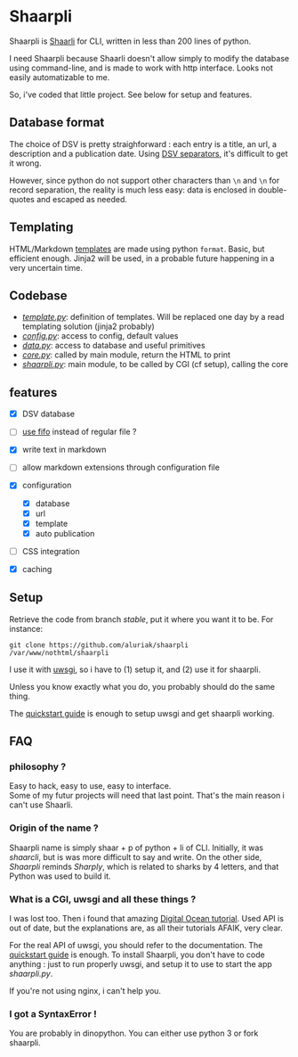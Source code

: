 # Shaarpli
Shaarpli is [Shaarli](http://shaarli.fr) for CLI, written in less than 200 lines of python.

I need Shaarpli because Shaarli doesn't allow simply to modify the database using command-line,
and is made to work with http interface. Looks not easily automatizable to me.

So, i've coded that little project. See below for setup and features.


## Database format
The choice of DSV is pretty straighforward : each entry is a title, an url, a description and a publication date.
Using [DSV separators](https://en.wikipedia.org/wiki/Delimiter#ASCII_delimited_text), it's difficult to get it wrong.

However, since python do not support other characters than `\n` and `\n`
for record separation, the reality is much less easy: data is enclosed in
double-quotes and escaped as needed.


## Templating
HTML/Markdown [templates](templates/) are made using python `format`. Basic, but efficient enough.
Jinja2 will be used, in a probable future happening in a very uncertain time.


## Codebase
- *[template.py](shaarpli/template.py)*: definition of templates. Will be replaced one day by a read templating solution (jinja2 probably)
- *[config.py](shaarpli/config.py)*: access to config, default values
- *[data.py](shaarpli/data.py)*: access to database and useful primitives
- *[core.py](shaarpli/core.py)*: called by main module, return the HTML to print
- *[shaarpli.py](shaarpli/shaarpli.py)*: main module, to be called by CGI (cf setup), calling the core

## features
- [x] DSV database
- [ ] [use fifo](https://docs.python.org/3/library/os.html) instead of regular file ?
- [x] write text in markdown
- [ ] allow markdown extensions through configuration file
- [x] configuration
    - [x] database
    - [x] url
    - [x] template
    - [x] auto publication
- [ ] CSS integration
- [x] caching


## Setup
Retrieve the code from branch *stable*, put it where you want it to be. For instance:

    git clone https://github.com/aluriak/shaarpli  /var/www/nothtml/shaarpli

I use it with [uwsgi](http://uwsgi-docs.readthedocs.io/en/latest/index.html), so i have to (1) setup it, and (2) use it for shaarpli.

Unless you know exactly what you do, you probably should do the same thing.

The [quickstart guide](http://uwsgi-docs.readthedocs.io/en/latest/WSGIquickstart.html) is enough to setup uwsgi and get shaarpli working.



## FAQ
### philosophy ?
Easy to hack, easy to use, easy to interface.  
Some of my futur projects will need that last point. That's the main reason i can't use Shaarli.

### Origin of the name ?
Shaarpli name is simply shaar + p of python + li of CLI. Initially, it was *shaarcli*, but is was more difficult to say and write.
On the other side, *Shaarpli* reminds *Sharply*, which is related to sharks by 4 letters, and that Python was used to build it.

### What is a CGI, uwsgi and all these things ?
I was lost too. Then i found that amazing [Digital Ocean tutorial](https://www.digitalocean.com/community/tutorials/how-to-set-up-uwsgi-and-nginx-to-serve-python-apps-on-ubuntu-14-04).
Used API is out of date, but the explanations are, as all their tutorials AFAIK, very clear.  

For the real API of uwsgi, you should refer to the documentation. The [quickstart guide](http://uwsgi-docs.readthedocs.io/en/latest/WSGIquickstart.html) is enough.
To install Shaarpli, you don't have to code anything : just to run properly uwsgi, and setup it to use to start the app *shaarpli.py*.

If you're not using nginx, i can't help you.

### I got a SyntaxError !
You are probably in dinopython. You can either use python 3 or fork shaarpli.
